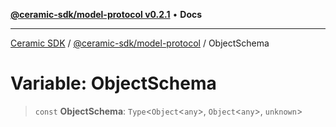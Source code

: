 [**@ceramic-sdk/model-protocol v0.2.1**](../README.md) • **Docs**

***

[Ceramic SDK](../../../README.md) / [@ceramic-sdk/model-protocol](../README.md) / ObjectSchema

# Variable: ObjectSchema

> `const` **ObjectSchema**: `Type`\<`Object`\<`any`\>, `Object`\<`any`\>, `unknown`\>

